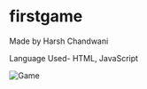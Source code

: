 # firstgame
Made by Harsh Chandwani

Language Used- HTML, JavaScript


![Game](https://user-images.githubusercontent.com/67815775/131236514-269704e3-55a1-41cb-b054-725a631d44c0.png)
